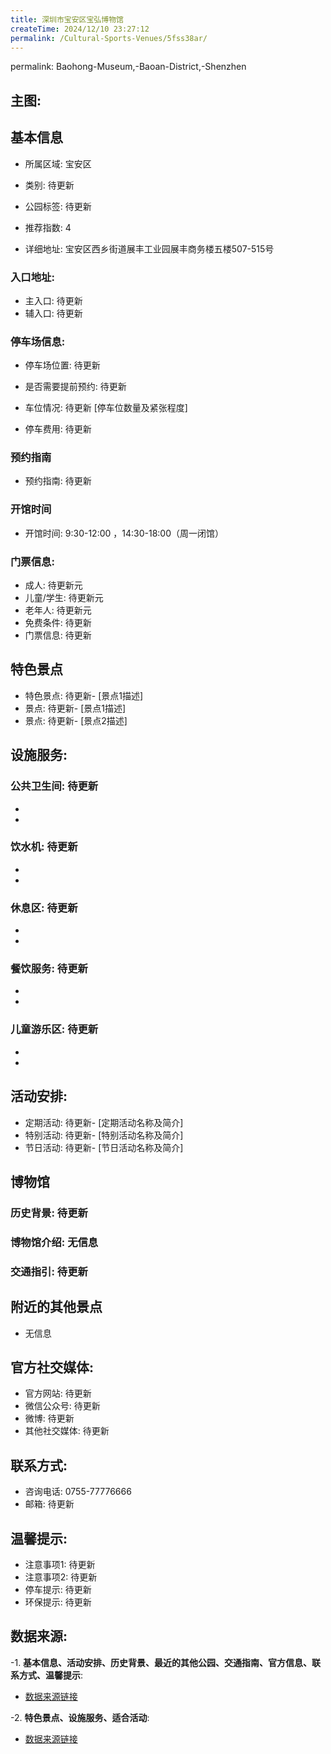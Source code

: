 ```yaml
---
title: 深圳市宝安区宝弘博物馆
createTime: 2024/12/10 23:27:12
permalink: /Cultural-Sports-Venues/5fss38ar/
---
```

permalink: Baohong-Museum,-Baoan-District,-Shenzhen
## 主图:
<ImageCard
image="https://cn.bing.com/th?id=OHR.AlfanzinaLighthouse_ZH-CN9704515669_1920x1080.webp"
title= "深圳市宝安区宝弘博物馆"
description= ""
date="2024/12/10"
href="/"
author="市文化广电旅游体育局"
/>
## 基本信息

- 所属区域: 宝安区

- 类别: 待更新

- 公园标签: 待更新

- 推荐指数: 4

- 详细地址: 宝安区西乡街道展丰工业园展丰商务楼五楼507-515号

### 入口地址:
- 主入口: 待更新
- 辅入口: 待更新
### 停车场信息:
- 停车场位置: 待更新

- 是否需要提前预约: 待更新

- 车位情况: 待更新 [停车位数量及紧张程度]

- 停车费用: 待更新

### 预约指南
- 预约指南: 待更新

### 开馆时间
- 开馆时间: 9:30-12:00 ，14:30-18:00（周一闭馆）

### 门票信息:
- 成人: 待更新元
- 儿童/学生: 待更新元
- 老年人: 待更新元
- 免费条件: 待更新
- 门票信息: 待更新
## 特色景点
- 特色景点: 待更新- [景点1描述]
- 景点: 待更新- [景点1描述]
- 景点: 待更新- [景点2描述]
## 设施服务:
### 公共卫生间: 待更新
- 
- 
### 饮水机: 待更新
- 
- 
### 休息区: 待更新
- 
- 
### 餐饮服务: 待更新
- 
- 
### 儿童游乐区: 待更新
- 
- 
## 活动安排:
- 定期活动: 待更新- [定期活动名称及简介]
- 特别活动: 待更新- [特别活动名称及简介]
- 节日活动: 待更新- [节日活动名称及简介]
## 博物馆
### 历史背景: 待更新
### 博物馆介绍: 无信息
### 交通指引: 待更新

## 附近的其他景点
- 无信息

## 官方社交媒体:
- 官方网站: 待更新
- 微信公众号: 待更新
- 微博: 待更新
- 其他社交媒体: 待更新

## 联系方式:
- 咨询电话: 0755-77776666
- 邮箱: 待更新

## 温馨提示:
- 注意事项1: 待更新
- 注意事项2: 待更新
- 停车提示: 待更新
- 环保提示: 待更新

## 数据来源:
-1. **基本信息、活动安排、历史背景、最近的其他公园、交通指南、官方信息、联系方式、温馨提示**:
- [数据来源链接](http://wtl.sz.gov.cn/ggfw/whl/bwgylb/index.html)

-2. **特色景点、设施服务、适合活动**:
- [数据来源链接](http://wtl.sz.gov.cn/ggfw/whl/bwgylb/index.html)

